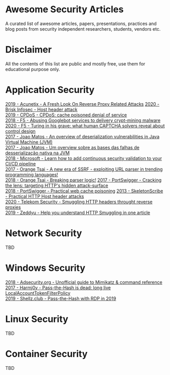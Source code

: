 # Awesome Security Articles
A curated list of awesome articles, papers, presentations, practices and blog posts from security independent researchers, students, vendors etc.

# Disclaimer
All the contents of this list are public and mostly free, use them for educational purpose only.

# Application Security
[2019 - Acunetix - A Fresh Look On Reverse Proxy Related Attacks](https://www.acunetix.com/blog/articles/a-fresh-look-on-reverse-proxy-related-attacks/)
[2020 - Brisk Infosec - Host header attack](https://www.briskinfosec.com/blogs/blogsdetail/Host-Header-Attack)  
[2019 - CPDoS - CPDoS: cache poisoned denial of service](https://cpdos.org/)  
[2018 - F5 - Abusing Googlebot services to delivery crypt-mining malware](https://www.f5.com/labs/articles/threat-intelligence/abusing-googlebot-services-to-deliver-crypto-mining-malware)  
[2020 - F5 - Turing in his grave: what human CAPTCHA solvers reveal about control design](https://www.f5.com/labs/articles/cisotociso/turing-in-his-grave--what-human-captcha-solvers-reveal-about-con)    
[2017 - Joao Matos - An overview of deserialization vulnerabilities in Java Virtual Machine (JVM)](http://www.joaomatosf.com/rnp/Hakin9_Open_Deserialization_Pg169.pdf)  
[2017 - Joao Matos - Um overview sobre as bases das falhas de desserialização nativa na JVM](https://www.h2hc.com.br/revista/RevistaH2HC_12.pdf)   
[2018 - Microsoft - Learn how to add continuous security validation to your CI/CD pipeline](https://docs.microsoft.com/en-us/azure/devops/migrate/security-validation-cicd-pipeline?view=azure-devops)  
[2017 - Orange Tsai - A new era of SSRF - exploiting URL parser in trending programming languages!](https://cheatsheetseries.owasp.org/assets/Server_Side_Request_Forgery_Prevention_Cheat_Sheet_Orange_Tsai_Talk.pdf)  
[2018 - Orange Tsai - Breaking parser logic!](https://i.blackhat.com/us-18/Wed-August-8/us-18-Orange-Tsai-Breaking-Parser-Logic-Take-Your-Path-Normalization-Off-And-Pop-0days-Out-2.pdf)
[2017 - PortSwigger - Cracking the lens: targeting HTTP's hidden attack-surface](https://portswigger.net/research/cracking-the-lens-targeting-https-hidden-attack-surface)  
[2018 - PortSwigger - Practical web cache poisoning](https://portswigger.net/research/practical-web-cache-poisoning) 
[2013 - SkeletonScribe - Practical HTTP Host header attacks](https://www.skeletonscribe.net/2013/05/practical-http-host-header-attacks.html)  
[2020 - Telekom Security - Smuggling HTTP headers throught reverse proxies](https://telekomsecurity.github.io/2020/05/smuggling-http-headers-through-reverse-proxies.html)  
[2019 - Zeddyu - Help you understand HTTP Smuggling in one article](http://blog.zeddyu.info/2019/12/08/HTTP-Smuggling-en/)  



# Network Security
TBD

# Windows Security
[2018 - Adsecurity.org - Unofficial guide to Mimikatz & command reference](https://adsecurity.org/?page_id=1821)  
[2017 - Harmj0y - Pass-the-Hash is dead: long live LocalAccountTokenFilterPolicy](http://www.harmj0y.net/blog/redteaming/pass-the-hash-is-dead-long-live-localaccounttokenfilterpolicy/)  
[2019 - Shellz.club - Pass-the-Hash with RDP in 2019](https://shellz.club/pass-the-hash-with-rdp-in-2019/)  


# Linux Security
TBD

# Container Security
TBD

